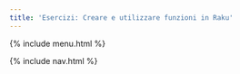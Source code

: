```yaml
---
title: 'Esercizi: Creare e utilizzare funzioni in Raku'
---
```


{% include menu.html %}

{% include nav.html %}